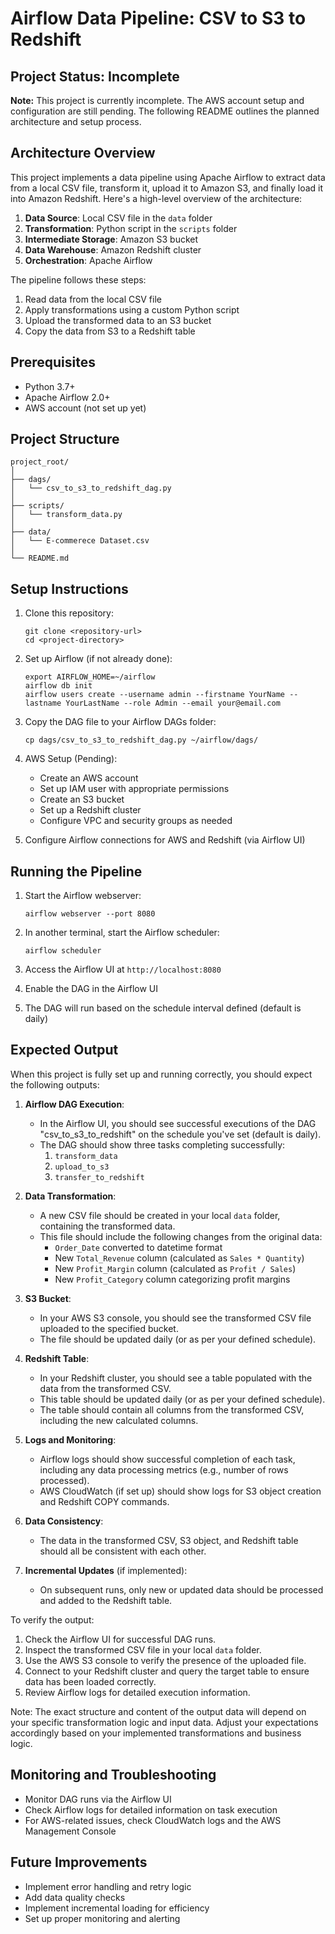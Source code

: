 # Airflow Data Pipeline: CSV to S3 to Redshift

## Project Status: Incomplete

**Note:** This project is currently incomplete. The AWS account setup and configuration are still pending. The following README outlines the planned architecture and setup process.

## Architecture Overview

This project implements a data pipeline using Apache Airflow to extract data from a local CSV file, transform it, upload it to Amazon S3, and finally load it into Amazon Redshift. Here's a high-level overview of the architecture:

1. **Data Source**: Local CSV file in the `data` folder
2. **Transformation**: Python script in the `scripts` folder
3. **Intermediate Storage**: Amazon S3 bucket
4. **Data Warehouse**: Amazon Redshift cluster
5. **Orchestration**: Apache Airflow

The pipeline follows these steps:
1. Read data from the local CSV file
2. Apply transformations using a custom Python script
3. Upload the transformed data to an S3 bucket
4. Copy the data from S3 to a Redshift table

## Prerequisites

- Python 3.7+
- Apache Airflow 2.0+
- AWS account (not set up yet)

## Project Structure

```
project_root/
│
├── dags/
│   └── csv_to_s3_to_redshift_dag.py
│
├── scripts/
│   └── transform_data.py
│
├── data/
│   └── E-commerece Dataset.csv
│
└── README.md
```

## Setup Instructions

1. Clone this repository:
   ```
   git clone <repository-url>
   cd <project-directory>
   ```
2. Set up Airflow (if not already done):
   ```
   export AIRFLOW_HOME=~/airflow
   airflow db init
   airflow users create --username admin --firstname YourName --lastname YourLastName --role Admin --email your@email.com
   ```

3. Copy the DAG file to your Airflow DAGs folder:
   ```
   cp dags/csv_to_s3_to_redshift_dag.py ~/airflow/dags/
   ```

4. AWS Setup (Pending):
   - Create an AWS account
   - Set up IAM user with appropriate permissions
   - Create an S3 bucket
   - Set up a Redshift cluster
   - Configure VPC and security groups as needed

5. Configure Airflow connections for AWS and Redshift (via Airflow UI)

## Running the Pipeline

1. Start the Airflow webserver:
   ```
   airflow webserver --port 8080
   ```

2. In another terminal, start the Airflow scheduler:
   ```
   airflow scheduler
   ```

3. Access the Airflow UI at `http://localhost:8080`

4. Enable the DAG in the Airflow UI

5. The DAG will run based on the schedule interval defined (default is daily)

## Expected Output

When this project is fully set up and running correctly, you should expect the following outputs:

1. **Airflow DAG Execution**:
   - In the Airflow UI, you should see successful executions of the DAG "csv_to_s3_to_redshift" on the schedule you've set (default is daily).
   - The DAG should show three tasks completing successfully:
     1. `transform_data`
     2. `upload_to_s3`
     3. `transfer_to_redshift`

2. **Data Transformation**:
   - A new CSV file should be created in your local `data` folder, containing the transformed data.
   - This file should include the following changes from the original data:
     - `Order_Date` converted to datetime format
     - New `Total_Revenue` column (calculated as `Sales * Quantity`)
     - New `Profit_Margin` column (calculated as `Profit / Sales`)
     - New `Profit_Category` column categorizing profit margins

3. **S3 Bucket**:
   - In your AWS S3 console, you should see the transformed CSV file uploaded to the specified bucket.
   - The file should be updated daily (or as per your defined schedule).

4. **Redshift Table**:
   - In your Redshift cluster, you should see a table populated with the data from the transformed CSV.
   - This table should be updated daily (or as per your defined schedule).
   - The table should contain all columns from the transformed CSV, including the new calculated columns.

5. **Logs and Monitoring**:
   - Airflow logs should show successful completion of each task, including any data processing metrics (e.g., number of rows processed).
   - AWS CloudWatch (if set up) should show logs for S3 object creation and Redshift COPY commands.

6. **Data Consistency**:
   - The data in the transformed CSV, S3 object, and Redshift table should all be consistent with each other.

7. **Incremental Updates** (if implemented):
   - On subsequent runs, only new or updated data should be processed and added to the Redshift table.

To verify the output:
1. Check the Airflow UI for successful DAG runs.
2. Inspect the transformed CSV file in your local `data` folder.
3. Use the AWS S3 console to verify the presence of the uploaded file.
4. Connect to your Redshift cluster and query the target table to ensure data has been loaded correctly.
5. Review Airflow logs for detailed execution information.

Note: The exact structure and content of the output data will depend on your specific transformation logic and input data. Adjust your expectations accordingly based on your implemented transformations and business logic.

## Monitoring and Troubleshooting

- Monitor DAG runs via the Airflow UI
- Check Airflow logs for detailed information on task execution
- For AWS-related issues, check CloudWatch logs and the AWS Management Console

## Future Improvements

- Implement error handling and retry logic
- Add data quality checks
- Implement incremental loading for efficiency
- Set up proper monitoring and alerting